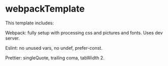 # webpackTemplate

This template includes: 


  Webpack: fully setup with processing css and pictures and fonts. Uses dev server.


  Eslint: no unused vars, no undef, prefer-const.
  
  
  Prettier: singleQuote, trailing coma, tabWidth 2. 
  
